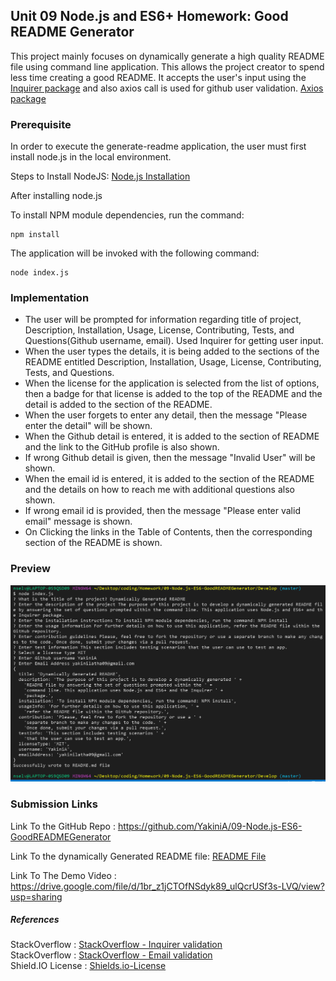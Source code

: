 ## Unit 09 Node.js and ES6+ Homework: Good README Generator

This project mainly focuses on dynamically generate a high quality README file using command line application. This allows the project creator to spend less time creating a good README. It accepts the user's input using the [Inquirer package](https://www.npmjs.com/package/inquirer) and also axios call is used for github user validation. [Axios package](https://www.npmjs.com/package/axios) 

### Prerequisite

In order to execute the generate-readme application, the user must first install node.js in the local environment.

Steps to Install NodeJS: [Node.js Installation](https://docs.npmjs.com/downloading-and-installing-node-js-and-npm#windows-node-version-managers)

After installing node.js

To install NPM module dependencies, run the command:

```
npm install
```

The application will be invoked with the following command:

```
node index.js
```

### Implementation

* The user will be prompted for information regarding title of project, Description, Installation, Usage, License, Contributing, Tests, and Questions(Github username, email). Used Inquirer for getting user input. 
* When the user types the details, it is being added to the sections of the README entitled Description, Installation, Usage, License,  Contributing, Tests, and Questions.
* When the license for the application is selected from the list of options, 
then a badge for that license is added to the top of the README and the detail is added to the section of the README.
* When the user forgets to enter any detail, then the message "Please enter the detail" will be shown.
* When the Github detail is entered, it is added to the section of README and the link to the GitHub profile is also shown.
* If wrong Github detail is given, then the message "Invalid User" will be shown.
* When the email id is entered, it is added to the section of the README and the details on  how to reach me with additional questions also shown.
* If wrong email id is provided, then the message "Please enter valid email" message is shown.
* On Clicking the links in the Table of Contents, then the corresponding section of the README is shown.

### Preview

![Screenshot](Develop/screenshot.jpg)

### Submission Links

Link To the GitHub Repo : https://github.com/YakiniA/09-Node.js-ES6-GoodREADMEGenerator

Link To the dynamically Generated README file: [README File](Develop/README.md)

Link To The Demo Video : https://drive.google.com/file/d/1br_z1jCTOfNSdyk89_ulQcrUSf3s-LVQ/view?usp=sharing


##### References

StackOverflow : [StackOverflow - Inquirer validation](https://stackoverflow.com/questions/57321266/how-to-test-inquirer-validation)<br/>
StackOverflow : [StackOverflow - Email validation](https://stackoverflow.com/questions/46155/how-to-validate-an-email-address-in-javascript)<br/>
Shield.IO License : [Shields.io-License](https://shields.io/category/license)